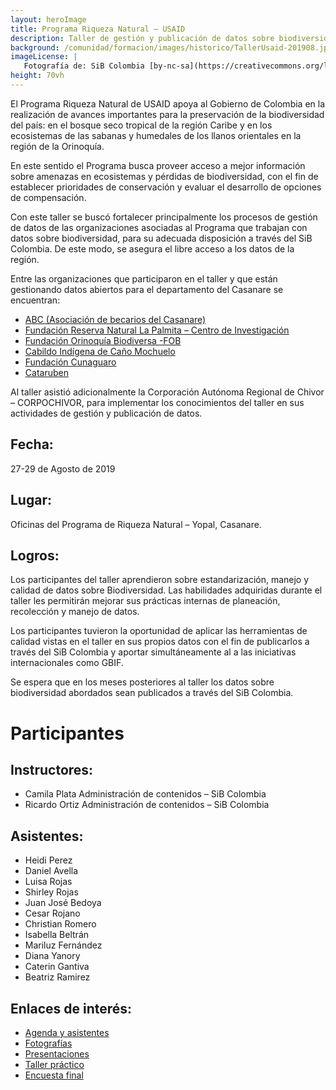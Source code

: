 ```yaml
---
layout: heroImage
title: Programa Riqueza Natural – USAID
description: Taller de gestión y publicación de datos sobre biodiversidad
background: /comunidad/formacion/images/historico/TallerUsaid-201908.jpg
imageLicense: |
   Fotografía de: SiB Colombia [by-nc-sa](https://creativecommons.org/licenses/by-nc-sa/3.0/) 
height: 70vh
---
```



El Programa Riqueza Natural de USAID apoya al Gobierno de Colombia en la realización de avances importantes para la preservación de la biodiversidad del país: en el bosque seco tropical de la región Caribe y en los ecosistemas de las sabanas y humedales de los llanos orientales en la región de la Orinoquía. 

En este sentido el Programa busca proveer acceso a mejor información sobre amenazas en ecosistemas y pérdidas de biodiversidad, con el fin de establecer prioridades de conservación y evaluar el desarrollo de opciones de compensación.

Con este taller se buscó fortalecer principalmente los procesos de gestión de datos de las organizaciones asociadas al Programa que trabajan con datos sobre biodiversidad, para su adecuada disposición a través del SiB Colombia. De este modo, se asegura el libre acceso a los datos de la región.

Entre las organizaciones que participaron en el taller y que están gestionando datos abiertos para el departamento del Casanare se encuentran:

- [ABC (Asociación de becarios del Casanare)](https://www.gbif.org/publisher/c803f6f5-2c6a-4b41-8c15-768d48ef1c8c)
- [Fundación Reserva Natural La Palmita – Centro de Investigación](https://www.gbif.org/publisher/fb92ab7b-65fe-4353-9c4b-99ee81c91feb)
- [Fundación Orinoquía Biodiversa -FOB](https://www.gbif.org/publisher/111b5370-2936-4e4e-a772-7d681a7127c1)
- [Cabildo Indígena de Caño Mochuelo](https://www.gbif.org/publisher/047b1f0f-596f-4c0c-b633-ef92c4bfd990)
- [Fundación Cunaguaro](https://www.gbif.org/publisher/827fad55-4521-496e-949c-28e3b0428765)
- [Cataruben](https://www.cataruben.org/es/nosotros/)

Al taller asistió adicionalmente la Corporación Autónoma Regional de Chivor – CORPOCHIVOR, para implementar los conocimientos del taller en sus actividades de gestión y publicación de datos.

## Fecha:
27-29 de Agosto de 2019

## Lugar:
Oficinas del Programa de Riqueza Natural – Yopal, Casanare.

## Logros:
Los participantes del taller aprendieron sobre estandarización, manejo y calidad de datos sobre Biodiversidad. Las habilidades adquiridas durante el taller les permitirán mejorar sus prácticas internas de planeación, recolección y manejo de datos.

Los participantes tuvieron la oportunidad de aplicar las herramientas de calidad vistas en el taller en sus propios datos con el fin de publicarlos a través del SiB Colombia y aportar simultáneamente al a las iniciativas internacionales como GBIF.

Se espera que en los meses posteriores al taller los datos sobre biodiversidad abordados sean publicados a través del SiB Colombia.

# Participantes
## Instructores:
- Camila Plata
Administración de contenidos – SiB Colombia
- Ricardo Ortiz
Administración de contenidos – SiB Colombia

## Asistentes:
- Heidi Perez
- Daniel Avella
- Luisa Rojas
- Shirley Rojas
- Juan José Bedoya
- Cesar Rojano
- Christian Romero
- Isabella Beltrán
- Mariluz Fernández
- Diana Yanory
- Caterin Gantiva
- Beatriz Ramirez

## Enlaces de interés:

- [Agenda y asistentes](https://drive.google.com/drive/folders/1zUdvzFFygZAsKKd_FwgafE-a2lb3hZDF?usp=sharing)
- [Fotografías](https://drive.google.com/drive/folders/1yRkdTnjrz9P53-gN-vx2Vfunn7g_glw9?usp=sharing)
- [Presentaciones](https://drive.google.com/drive/folders/1ZRWe0a4H-tcBvK90ux8RzoaYVnLSo9m8?usp=sharing)
- [Taller práctico](https://drive.google.com/drive/folders/1PQHC9mZ5iEpSU9hRoqt-oJcxVxRKoTDI?usp=sharing)
- [Encuesta final](https://drive.google.com/open?id=1Otg1lNBPc50ycjBSzFyWjvCAHVbz8Alf)
